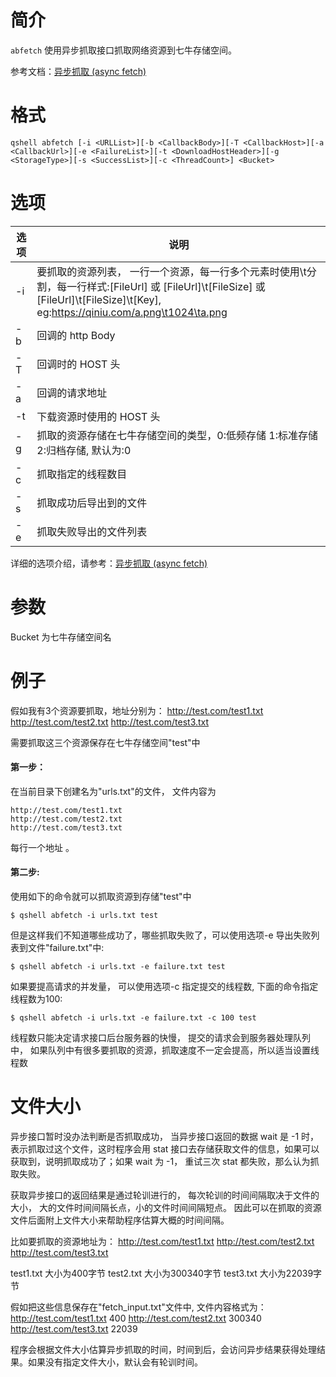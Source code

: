 # 简介
`abfetch` 使用异步抓取接口抓取网络资源到七牛存储空间。

参考文档：[异步抓取 (async fetch)](https://developer.qiniu.com/kodo/api/4097/asynch-fetch)

# 格式
```
qshell abfetch [-i <URLList>][-b <CallbackBody>][-T <CallbackHost>][-a <CallbackUrl>][-e <FailureList>][-t <DownloadHostHeader>][-g <StorageType>][-s <SuccessList>][-c <ThreadCount>] <Bucket>
```

# 选项
| 选项 |                         说明                                     
|------|------------------------------------------------------------------------------
| -i   | 要抓取的资源列表， 一行一个资源，每一行多个元素时使用\t分割，每一行样式:[FileUrl] 或 [FileUrl]\t[FileSize] 或 [FileUrl]\t[FileSize]\t[Key], eg:https://qiniu.com/a.png\t1024\ta.png                                       
| -b   | 回调的 http Body                                                   
| -T   | 回调时的 HOST 头                                                    
| -a   | 回调的请求地址                                                     
| -t   | 下载资源时使用的 HOST 头                                              
| -g   | 抓取的资源存储在七牛存储空间的类型，0:低频存储 1:标准存储 2:归档存储, 默认为:0     
| -c   | 抓取指定的线程数目
| -s   | 抓取成功后导出到的文件                                               
| -e   | 抓取失败导出的文件列表

详细的选项介绍，请参考：[异步抓取 (async fetch)](https://developer.qiniu.com/kodo/api/4097/asynch-fetch)


# 参数
Bucket 为七牛存储空间名


# 例子
假如我有3个资源要抓取，地址分别为：
http://test.com/test1.txt
http://test.com/test2.txt
http://test.com/test3.txt

需要抓取这三个资源保存在七牛存储空间"test"中

#### 第一步：
在当前目录下创建名为"urls.txt"的文件， 文件内容为
```
http://test.com/test1.txt
http://test.com/test2.txt
http://test.com/test3.txt
```
每行一个地址 。

#### 第二步:
使用如下的命令就可以抓取资源到存储"test"中
```
$ qshell abfetch -i urls.txt test
```

但是这样我们不知道哪些成功了，哪些抓取失败了，可以使用选项-e 导出失败列表到文件"failure.txt"中:
```
$ qshell abfetch -i urls.txt -e failure.txt test
```

如果要提高请求的并发量， 可以使用选项-c 指定提交的线程数, 下面的命令指定线程数为100:
```
$ qshell abfetch -i urls.txt -e failure.txt -c 100 test
```
线程数只能决定请求接口后台服务器的快慢， 提交的请求会到服务器处理队列中， 如果队列中有很多要抓取的资源，抓取速度不一定会提高，所以适当设置线程数

# 文件大小
异步接口暂时没办法判断是否抓取成功， 当异步接口返回的数据 wait 是 -1 时，表示抓取过这个文件，这时程序会用 stat 接口去存储获取文件的信息，如果可以获取到，说明抓取成功了；如果 wait 为 -1， 重试三次 stat 都失败，那么认为抓取失败。

获取异步接口的返回结果是通过轮训进行的， 每次轮训的时间间隔取决于文件的大小， 大的文件时间间隔长点，小的文件时间间隔短点。
因此可以在抓取的资源文件后面附上文件大小来帮助程序估算大概的时间间隔。

比如要抓取的资源地址为：
http://test.com/test1.txt
http://test.com/test2.txt
http://test.com/test3.txt

test1.txt 大小为400字节
test2.txt 大小为300340字节
test3.txt 大小为22039字节

假如把这些信息保存在"fetch_input.txt"文件中, 文件内容格式为：
http://test.com/test1.txt    400
http://test.com/test2.txt    300340
http://test.com/test3.txt    22039

程序会根据文件大小估算异步抓取的时间，时间到后，会访问异步结果获得处理结果。如果没有指定文件大小，默认会有轮训时间。
